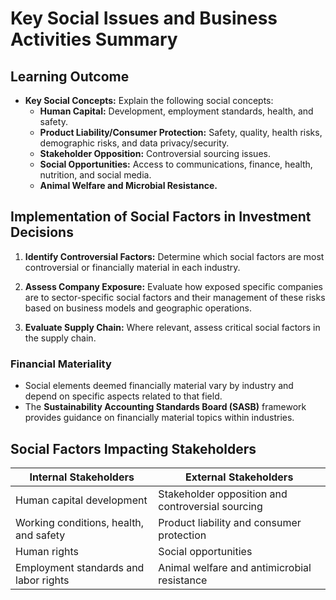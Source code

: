 # Key Social Issues and Business Activities Summary

## Learning Outcome
- **Key Social Concepts:** Explain the following social concepts:
  - **Human Capital:** Development, employment standards, health, and safety.
  - **Product Liability/Consumer Protection:** Safety, quality, health risks, demographic risks, and data privacy/security.
  - **Stakeholder Opposition:** Controversial sourcing issues.
  - **Social Opportunities:** Access to communications, finance, health, nutrition, and social media.
  - **Animal Welfare and Microbial Resistance.**

## Implementation of Social Factors in Investment Decisions
1. **Identify Controversial Factors:** Determine which social factors are most controversial or financially material in each industry.
   
2. **Assess Company Exposure:** Evaluate how exposed specific companies are to sector-specific social factors and their management of these risks based on business models and geographic operations.
   
3. **Evaluate Supply Chain:** Where relevant, assess critical social factors in the supply chain.

### Financial Materiality
- Social elements deemed financially material vary by industry and depend on specific aspects related to that field.
- The **Sustainability Accounting Standards Board (SASB)** framework provides guidance on financially material topics within industries.

## Social Factors Impacting Stakeholders

| **Internal Stakeholders**                              | **External Stakeholders**                             |
|--------------------------------------------------------|------------------------------------------------------|
| Human capital development                               | Stakeholder opposition and controversial sourcing     |
| Working conditions, health, and safety                 | Product liability and consumer protection             |
| Human rights                                           | Social opportunities                                  |
| Employment standards and labor rights                   | Animal welfare and antimicrobial resistance            |
